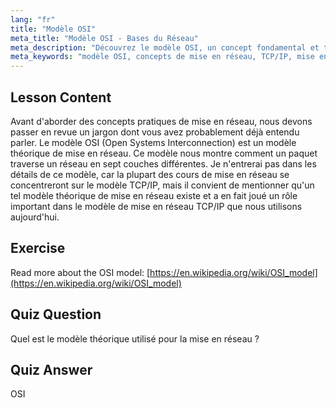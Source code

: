 ```yaml
---
lang: "fr"
title: "Modèle OSI"
meta_title: "Modèle OSI - Bases du Réseau"
meta_description: "Découvrez le modèle OSI, un concept fondamental et théorique de mise en réseau. Comprenez ses 7 couches et sa pertinence par rapport à TCP/IP. Guide essentiel de mise en réseau Linux pour les débutants."
meta_keywords: "modèle OSI, concepts de mise en réseau, TCP/IP, mise en réseau Linux, tutoriel pour débutants, couches réseau, modèle théorique"
---
```


## Lesson Content

Avant d'aborder des concepts pratiques de mise en réseau, nous devons passer en revue un jargon dont vous avez probablement déjà entendu parler. Le modèle OSI (Open Systems Interconnection) est un modèle théorique de mise en réseau. Ce modèle nous montre comment un paquet traverse un réseau en sept couches différentes. Je n'entrerai pas dans les détails de ce modèle, car la plupart des cours de mise en réseau se concentreront sur le modèle TCP/IP, mais il convient de mentionner qu'un tel modèle théorique de mise en réseau existe et a en fait joué un rôle important dans le modèle de mise en réseau TCP/IP que nous utilisons aujourd'hui.

## Exercise

Read more about the OSI model: [https://en.wikipedia.org/wiki/OSI_model](https://en.wikipedia.org/wiki/OSI_model)

## Quiz Question

Quel est le modèle théorique utilisé pour la mise en réseau ?

## Quiz Answer

OSI
